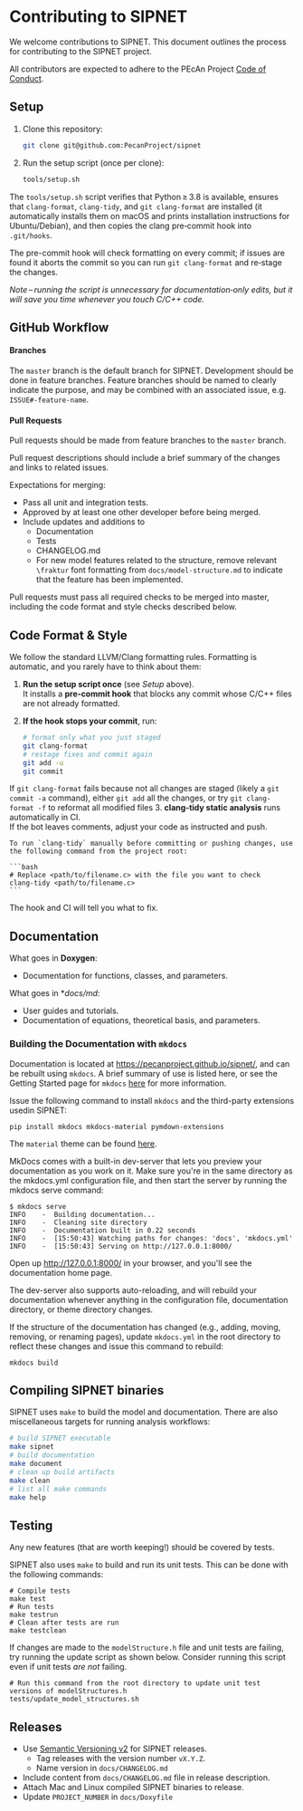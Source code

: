 # Contributing to SIPNET

We welcome contributions to SIPNET. This document outlines the process for contributing to the SIPNET project.

All contributors are expected to adhere to the PEcAn Project [Code of Conduct](https://github.com/PecanProject/pecan/blob/develop/CODE_OF_CONDUCT.md).

## Setup

1. Clone this repository:

   ```bash
   git clone git@github.com:PecanProject/sipnet
   ```

2. Run the setup script (once per clone):

   ```bash
   tools/setup.sh
   ```

The `tools/setup.sh` script verifies that Python ≥ 3.8 is available,
ensures that `clang-format`, `clang-tidy`, and `git clang-format` are
installed (it automatically installs them on macOS and prints installation
instructions for Ubuntu/Debian), and then copies the clang pre‑commit hook into
`.git/hooks`. 

The pre-commit hook will check formatting on every commit; if issues are found it
aborts the commit so you can run `git clang-format` and re‑stage the
changes.

*Note – running the script is unnecessary for documentation‑only edits,
but it will save you time whenever you touch C/C++ code.*

## GitHub Workflow

#### Branches

The `master` branch is the default branch for SIPNET. Development should be done in feature branches. Feature branches should be named to clearly indicate the purpose, and may be combined with an associated issue, e.g. `ISSUE#-feature-name`.

#### Pull Requests

Pull requests should be made from feature branches to the `master` branch. 

Pull request descriptions should include a brief summary of the changes and links to related issues. 

Expectations for merging:
- Pass all unit and integration tests. 
- Approved by at least one other developer before being merged.
- Include updates and additions to 
  - Documentation
  - Tests
  - CHANGELOG.md
  - For new model features related to the structure, remove relevant `\fraktur` font formatting from `docs/model-structure.md` to indicate that the feature has been implemented.

Pull requests must pass all required checks to be merged into master, including the code format and style checks described below.
  
## Code Format & Style

We follow the standard LLVM/Clang formatting rules. Formatting is automatic, and you rarely have to think about them:

1. **Run the setup script once** (see *Setup* above).  
   It installs a **pre‑commit hook** that blocks any commit whose C/C++
   files are not already formatted.

2. **If the hook stops your commit**, run:

   ```bash
   # format only what you just staged
   git clang-format
   # restage fixes and commit again
   git add -u
   git commit
   ```
If `git clang-format` fails because not all changes are staged (likely a `git commit -a` command), either `git add` all the changes, or try `git clang-format -f` to reformat all modified files
3. **clang‑tidy static analysis** runs automatically in CI.  
    If the bot leaves comments, adjust your code as instructed and push.

    To run `clang-tidy` manually before committing or pushing changes, use the following command from the project root:
    
    ```bash
    # Replace <path/to/filename.c> with the file you want to check
    clang-tidy <path/to/filename.c>
    ```
    
The hook and CI will tell you what to fix.

## Documentation

What goes in **Doxygen**:
- Documentation for functions, classes, and parameters.

What goes in **docs/*md**:
- User guides and tutorials.
- Documentation of equations, theoretical basis, and parameters.

### Building the Documentation with `mkdocs`

Documentation is located at https://pecanproject.github.io/sipnet/, and can be rebuilt using `mkdocs`. A brief summary 
of use is listed here, or see the Getting Started page for `mkdocs` [here](https://www.mkdocs.org/getting-started/) for
more information. 

Issue the following command to install `mkdocs` and the third-party extensions usedin SIPNET:
```
pip install mkdocs mkdocs-material pymdown-extensions
```
The `material` theme can be found [here](https://github.com/squidfunk/mkdocs-material).

MkDocs comes with a built-in dev-server that lets you preview your documentation as you work on it. Make sure you're 
in the same directory as the mkdocs.yml configuration file, and then start the server by running the mkdocs serve 
command:

```
$ mkdocs serve
INFO    -  Building documentation...
INFO    -  Cleaning site directory
INFO    -  Documentation built in 0.22 seconds
INFO    -  [15:50:43] Watching paths for changes: 'docs', 'mkdocs.yml'
INFO    -  [15:50:43] Serving on http://127.0.0.1:8000/
```
Open up http://127.0.0.1:8000/ in your browser, and you'll see the documentation home page.

The dev-server also supports auto-reloading, and will rebuild your documentation whenever anything in the configuration
file, documentation directory, or theme directory changes.

If the structure of the documentation has changed (e.g., adding, moving, removing, or renaming pages), update `mkdocs.yml` in the root 
directory to reflect these changes and issue this command to rebuild:

```
mkdocs build
```

## Compiling SIPNET binaries

SIPNET uses `make` to build the model and documentation. There are also miscellaneous targets for running analysis workflows:

```sh
# build SIPNET executable
make sipnet
# build documentation
make document
# clean up build artifacts
make clean
# list all make commands
make help
```
## Testing

Any new features (that are worth keeping!) should be covered by tests.

SIPNET also uses `make` to build and run its unit tests. This can be done with the following commands:
```shell
# Compile tests
make test
# Run tests
make testrun
# Clean after tests are run
make testclean
```

If changes are made to the `modelStructure.h` file and unit tests are failing, try running the update script as shown below. Consider running this script even if unit tests _are not_ failing.
```shell
# Run this command from the root directory to update unit test versions of modelStructures.h
tests/update_model_structures.sh
```

## Releases

- Use [Semantic Versioning v2](https://semver.org/) for SIPNET releases.
  - Tag releases with the version number `vX.Y.Z`.
  - Name version in `docs/CHANGELOG.md`
- Include content from `docs/CHANGELOG.md` file in release description.
- Attach Mac and Linux compiled SIPNET binaries to release.
- Update `PROJECT_NUMBER` in `docs/Doxyfile`
